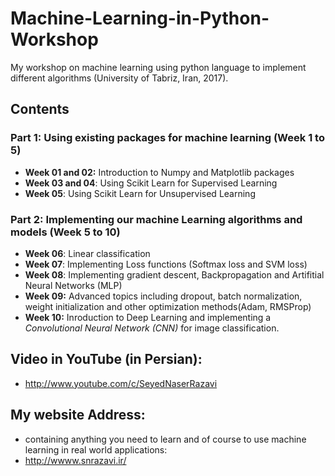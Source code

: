 # Machine-Learning-in-Python-Workshop
My workshop on machine learning using python language to implement different algorithms (University of Tabriz, Iran, 2017).

## Contents
### Part 1: Using existing packages for machine learning (Week 1 to 5)
- **Week 01 and 02:** Introduction to Numpy and Matplotlib packages
- **Week 03 and 04**: Using Scikit Learn for Supervised Learning
- **Week 05**: Using Scikit Learn for Unsupervised Learning
### Part 2: Implementing our machine Learning algorithms and models (Week 5 to 10)
- **Week 06**: Linear classification
- **Week 07**: Implementing Loss functions (Softmax loss and SVM loss)
- **Week 08**: Implementing gradient descent, Backpropagation and Artifitial Neural Networks (MLP)
- **Week 09:** Advanced topics including dropout, batch normalization, weight initialization and other optimization methods(Adam, RMSProp)
- **Week 10:** Inroduction to Deep Learning and implementing a *Convolutional Neural Network (CNN)* for image classification.

## Video in YouTube (in Persian):
- http://www.youtube.com/c/SeyedNaserRazavi

## My website Address:
- containing anything you need to learn and of course to use machine learning in real world applications:
- http://wwww.snrazavi.ir/
